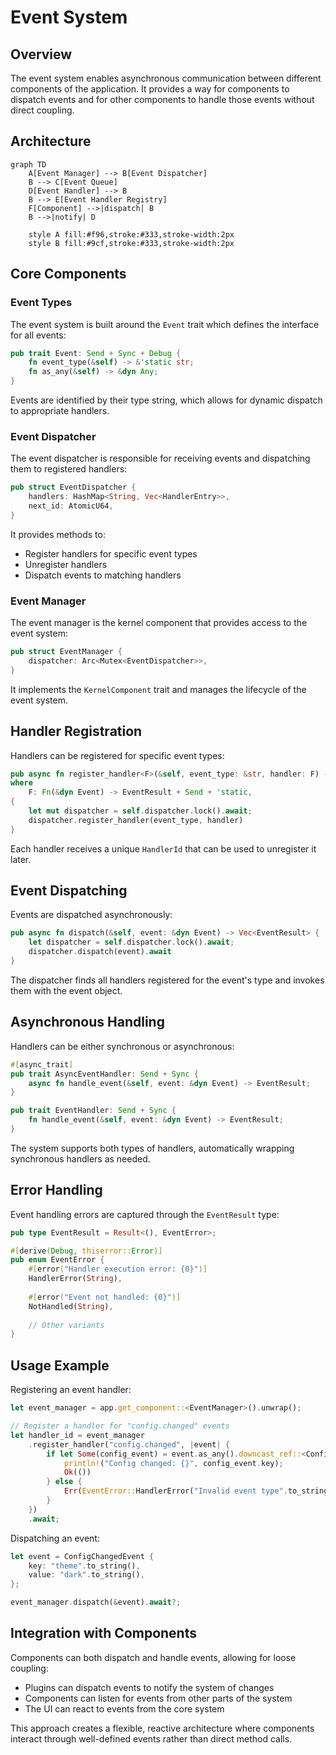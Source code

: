 # Event System

## Overview

The event system enables asynchronous communication between different components of the application. It provides a way for components to dispatch events and for other components to handle those events without direct coupling.

## Architecture

```mermaid
graph TD
    A[Event Manager] --> B[Event Dispatcher]
    B --> C[Event Queue]
    D[Event Handler] --> B
    B --> E[Event Handler Registry]
    F[Component] -->|dispatch| B
    B -->|notify| D
    
    style A fill:#f96,stroke:#333,stroke-width:2px
    style B fill:#9cf,stroke:#333,stroke-width:2px
```

## Core Components

### Event Types

The event system is built around the `Event` trait which defines the interface for all events:

```rust
pub trait Event: Send + Sync + Debug {
    fn event_type(&self) -> &'static str;
    fn as_any(&self) -> &dyn Any;
}
```

Events are identified by their type string, which allows for dynamic dispatch to appropriate handlers.

### Event Dispatcher

The event dispatcher is responsible for receiving events and dispatching them to registered handlers:

```rust
pub struct EventDispatcher {
    handlers: HashMap<String, Vec<HandlerEntry>>,
    next_id: AtomicU64,
}
```

It provides methods to:
- Register handlers for specific event types
- Unregister handlers
- Dispatch events to matching handlers

### Event Manager

The event manager is the kernel component that provides access to the event system:

```rust
pub struct EventManager {
    dispatcher: Arc<Mutex<EventDispatcher>>,
}
```

It implements the `KernelComponent` trait and manages the lifecycle of the event system.

## Handler Registration

Handlers can be registered for specific event types:

```rust
pub async fn register_handler<F>(&self, event_type: &str, handler: F) -> HandlerId
where
    F: Fn(&dyn Event) -> EventResult + Send + 'static,
{
    let mut dispatcher = self.dispatcher.lock().await;
    dispatcher.register_handler(event_type, handler)
}
```

Each handler receives a unique `HandlerId` that can be used to unregister it later.

## Event Dispatching

Events are dispatched asynchronously:

```rust
pub async fn dispatch(&self, event: &dyn Event) -> Vec<EventResult> {
    let dispatcher = self.dispatcher.lock().await;
    dispatcher.dispatch(event).await
}
```

The dispatcher finds all handlers registered for the event's type and invokes them with the event object.

## Asynchronous Handling

Handlers can be either synchronous or asynchronous:

```rust
#[async_trait]
pub trait AsyncEventHandler: Send + Sync {
    async fn handle_event(&self, event: &dyn Event) -> EventResult;
}

pub trait EventHandler: Send + Sync {
    fn handle_event(&self, event: &dyn Event) -> EventResult;
}
```

The system supports both types of handlers, automatically wrapping synchronous handlers as needed.

## Error Handling

Event handling errors are captured through the `EventResult` type:

```rust
pub type EventResult = Result<(), EventError>;

#[derive(Debug, thiserror::Error)]
pub enum EventError {
    #[error("Handler execution error: {0}")]
    HandlerError(String),
    
    #[error("Event not handled: {0}")]
    NotHandled(String),
    
    // Other variants
}
```

## Usage Example

Registering an event handler:

```rust
let event_manager = app.get_component::<EventManager>().unwrap();

// Register a handler for "config.changed" events
let handler_id = event_manager
    .register_handler("config.changed", |event| {
        if let Some(config_event) = event.as_any().downcast_ref::<ConfigChangedEvent>() {
            println!("Config changed: {}", config_event.key);
            Ok(())
        } else {
            Err(EventError::HandlerError("Invalid event type".to_string()))
        }
    })
    .await;
```

Dispatching an event:

```rust
let event = ConfigChangedEvent {
    key: "theme".to_string(),
    value: "dark".to_string(),
};

event_manager.dispatch(&event).await?;
```

## Integration with Components

Components can both dispatch and handle events, allowing for loose coupling:

- Plugins can dispatch events to notify the system of changes
- Components can listen for events from other parts of the system
- The UI can react to events from the core system

This approach creates a flexible, reactive architecture where components interact through well-defined events rather than direct method calls.